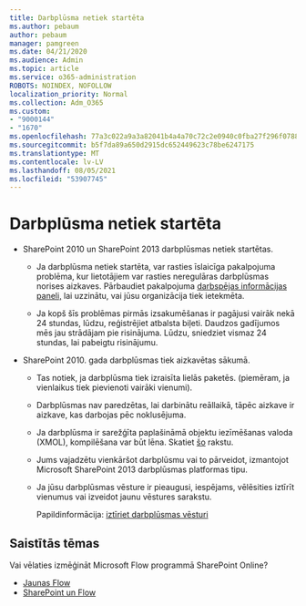 ```yaml
---
title: Darbplūsma netiek startēta
ms.author: pebaum
author: pebaum
manager: pamgreen
ms.date: 04/21/2020
ms.audience: Admin
ms.topic: article
ms.service: o365-administration
ROBOTS: NOINDEX, NOFOLLOW
localization_priority: Normal
ms.collection: Adm_O365
ms.custom:
- "9000144"
- "1670"
ms.openlocfilehash: 77a3c022a9a3a82041b4a4a70c72c2e0940c0fba27f296f07881e3abebf1e464
ms.sourcegitcommit: b5f7da89a650d2915dc652449623c78be6247175
ms.translationtype: MT
ms.contentlocale: lv-LV
ms.lasthandoff: 08/05/2021
ms.locfileid: "53907745"
---
```

# <a name="workflow-is-not-starting"></a>Darbplūsma netiek startēta

- SharePoint 2010 un SharePoint 2013 darbplūsmas netiek startētas.

    - Ja darbplūsma netiek startēta, var rasties īslaicīga pakalpojuma problēma, kur lietotājiem var rasties neregulāras darbplūsmas norises aizkaves. Pārbaudiet pakalpojuma [darbspējas informācijas paneli,](https://admin.microsoft.com/AdminPortal/Home/servicehealth) lai uzzinātu, vai jūsu organizācija tiek ietekmēta.

    - Ja kopš šīs problēmas pirmās izsakumēšanas ir pagājusi vairāk nekā 24 stundas, lūdzu, reģistrējiet atbalsta biļeti. Daudzos gadījumos mēs jau strādājam pie risinājuma. Lūdzu, sniedziet vismaz 24 stundas, lai pabeigtu risinājumu.

- SharePoint 2010. gada darbplūsmas tiek aizkavētas sākumā.

    - Tas notiek, ja darbplūsma tiek izraisīta lielās paketēs. (piemēram, ja vienlaikus tiek pievienoti vairāki vienumi).

    - Darbplūsmas nav paredzētas, lai darbinātu reāllaikā, tāpēc aizkave ir aizkave, kas darbojas pēc noklusējuma.

   -  Ja darbplūsma ir sarežģīta paplašināmā objektu iezīmēšanas valoda (XMOL), kompilēšana var būt lēna. Skatiet [šo](https://support.microsoft.com//kb/3043697) rakstu.

    - Jums vajadzētu vienkāršot darbplūsmu vai to pārveidot, izmantojot Microsoft SharePoint 2013 darbplūsmas platformas tipu.

    - Ja jūsu darbplūsmas vēsture ir pieaugusi, iespējams, vēlēsities iztīrīt vienumus vai izveidot jaunu vēstures sarakstu.

        Papildinformācija: [iztīriet darbplūsmas vēsturi](https://blogs.technet.microsoft.com/marj/2015/08/07/sharepoint-2010-workflows-best-practice-purge-workflow-history-list-items/)


## <a name="related-topics"></a>Saistītās tēmas
Vai vēlaties izmēģināt Microsoft Flow programmā SharePoint Online?
- [Jaunas Flow](https://support.office.com/article/Create-a-flow-for-a-list-or-library-in-SharePoint-Online-or-OneDrive-for-Business-a9c3e03b-0654-46af-a254-20252e580d01) 
- [SharePoint un Flow](https://flow.microsoft.com/blog/sharepoint-and-flow/) 
